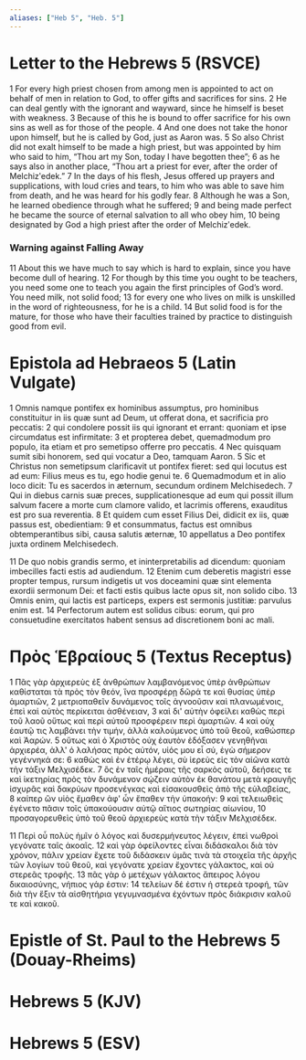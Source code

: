 ```yaml
---
aliases: ["Heb 5", "Heb. 5"]
---
```



# Letter to the Hebrews 5 (RSVCE)

1 For every high priest chosen from among men is appointed to act on behalf of men in relation to God, to offer gifts and sacrifices for sins.
2 He can deal gently with the ignorant and wayward, since he himself is beset with weakness.
3 Because of this he is bound to offer sacrifice for his own sins as well as for those of the people.
4 And one does not take the honor upon himself, but he is called by God, just as Aaron was.
5 So also Christ did not exalt himself to be made a high priest, but was appointed by him who said to him, “Thou art my Son, today I have begotten thee”;
6 as he says also in another place, “Thou art a priest for ever, after the order of Melchizʹedek.”
7 In the days of his flesh, Jesus offered up prayers and supplications, with loud cries and tears, to him who was able to save him from death, and he was heard for his godly fear.
8 Although he was a Son, he learned obedience through what he suffered;
9 and being made perfect he became the source of eternal salvation to all who obey him,
10 being designated by God a high priest after the order of Melchizʹedek.
### Warning against Falling Away
11 About this we have much to say which is hard to explain, since you have become dull of hearing.
12 For though by this time you ought to be teachers, you need some one to teach you again the first principles of God’s word. You need milk, not solid food;
13 for every one who lives on milk is unskilled in the word of righteousness, for he is a child.
14 But solid food is for the mature, for those who have their faculties trained by practice to distinguish good from evil.


# Epistola ad Hebraeos 5 (Latin Vulgate)

1 Omnis namque pontifex ex hominibus assumptus, pro hominibus constituitur in iis quæ sunt ad Deum, ut offerat dona, et sacrificia pro peccatis:
2 qui condolere possit iis qui ignorant et errant: quoniam et ipse circumdatus est infirmitate:
3 et propterea debet, quemadmodum pro populo, ita etiam et pro semetipso offerre pro peccatis.
4 Nec quisquam sumit sibi honorem, sed qui vocatur a Deo, tamquam Aaron.
5 Sic et Christus non semetipsum clarificavit ut pontifex fieret: sed qui locutus est ad eum: Filius meus es tu, ego hodie genui te.
6 Quemadmodum et in alio loco dicit: Tu es sacerdos in æternum, secundum ordinem Melchisedech.
7 Qui in diebus carnis suæ preces, supplicationesque ad eum qui possit illum salvum facere a morte cum clamore valido, et lacrimis offerens, exauditus est pro sua reverentia.
8 Et quidem cum esset Filius Dei, didicit ex iis, quæ passus est, obedientiam:
9 et consummatus, factus est omnibus obtemperantibus sibi, causa salutis æternæ,
10 appellatus a Deo pontifex juxta ordinem Melchisedech.

11 De quo nobis grandis sermo, et ininterpretabilis ad dicendum: quoniam imbecilles facti estis ad audiendum.
12 Etenim cum deberetis magistri esse propter tempus, rursum indigetis ut vos doceamini quæ sint elementa exordii sermonum Dei: et facti estis quibus lacte opus sit, non solido cibo.
13 Omnis enim, qui lactis est particeps, expers est sermonis justitiæ: parvulus enim est.
14 Perfectorum autem est solidus cibus: eorum, qui pro consuetudine exercitatos habent sensus ad discretionem boni ac mali.


# Πρὸς Ἑβραίους 5 (Textus Receptus)

1 Πᾶς γὰρ ἀρχιερεὺς ἐξ ἀνθρώπων λαμβανόμενος ὑπὲρ ἀνθρώπων καθίσταται τὰ πρὸς τὸν θεόν, ἵνα προσφέρῃ δῶρά τε καὶ θυσίας ὑπὲρ ἁμαρτιῶν,
2 μετριοπαθεῖν δυνάμενος τοῖς ἀγνοοῦσιν καὶ πλανωμένοις, ἐπεὶ καὶ αὐτὸς περίκειται ἀσθένειαν,
3 καὶ δι' αὐτὴν ὀφείλει καθὼς περὶ τοῦ λαοῦ οὕτως καὶ περὶ αὐτοῦ προσφέρειν περὶ ἁμαρτιῶν.
4 καὶ οὐχ ἑαυτῷ τις λαμβάνει τὴν τιμήν, ἀλλὰ καλούμενος ὑπὸ τοῦ θεοῦ, καθώσπερ καὶ Ἀαρών.
5 οὕτως καὶ ὁ Χριστὸς οὐχ ἑαυτὸν ἐδόξασεν γενηθῆναι ἀρχιερέα, ἀλλ' ὁ λαλήσας πρὸς αὐτόν, υἱός μου εἶ σύ, ἐγὼ σήμερον γεγέννηκά σε:
6 καθὼς καὶ ἐν ἑτέρῳ λέγει, σὺ ἱερεὺς εἰς τὸν αἰῶνα κατὰ τὴν τάξιν Μελχισέδεκ.
7 ὃς ἐν ταῖς ἡμέραις τῆς σαρκὸς αὐτοῦ, δεήσεις τε καὶ ἱκετηρίας πρὸς τὸν δυνάμενον σῴζειν αὐτὸν ἐκ θανάτου μετὰ κραυγῆς ἰσχυρᾶς καὶ δακρύων προσενέγκας καὶ εἰσακουσθεὶς ἀπὸ τῆς εὐλαβείας,
8 καίπερ ὢν υἱὸς ἔμαθεν ἀφ' ὧν ἔπαθεν τὴν ὑπακοήν:
9 καὶ τελειωθεὶς ἐγένετο πᾶσιν τοῖς ὑπακούουσιν αὐτῷ αἴτιος σωτηρίας αἰωνίου,
10 προσαγορευθεὶς ὑπὸ τοῦ θεοῦ ἀρχιερεὺς κατὰ τὴν τάξιν Μελχισέδεκ.

11 Περὶ οὗ πολὺς ἡμῖν ὁ λόγος καὶ δυσερμήνευτος λέγειν, ἐπεὶ νωθροὶ γεγόνατε ταῖς ἀκοαῖς.
12 καὶ γὰρ ὀφείλοντες εἶναι διδάσκαλοι διὰ τὸν χρόνον, πάλιν χρείαν ἔχετε τοῦ διδάσκειν ὑμᾶς τινὰ τὰ στοιχεῖα τῆς ἀρχῆς τῶν λογίων τοῦ θεοῦ, καὶ γεγόνατε χρείαν ἔχοντες γάλακτος, καὶ οὐ στερεᾶς τροφῆς.
13 πᾶς γὰρ ὁ μετέχων γάλακτος ἄπειρος λόγου δικαιοσύνης, νήπιος γάρ ἐστιν:
14 τελείων δέ ἐστιν ἡ στερεὰ τροφή, τῶν διὰ τὴν ἕξιν τὰ αἰσθητήρια γεγυμνασμένα ἐχόντων πρὸς διάκρισιν καλοῦ τε καὶ κακοῦ.


# Epistle of St. Paul to the Hebrews 5 (Douay-Rheims)


# Hebrews 5 (KJV)


# Hebrews 5 (ESV)

